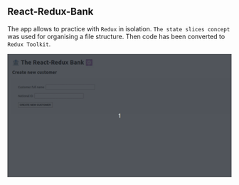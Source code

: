 ## React-Redux-Bank

The app allows to practice with `Redux` in isolation. `The state slices concept` was used for organising a file structure. Then code has been converted to `Redux Toolkit`.

!["Demo"](/public/demo29.gif)
